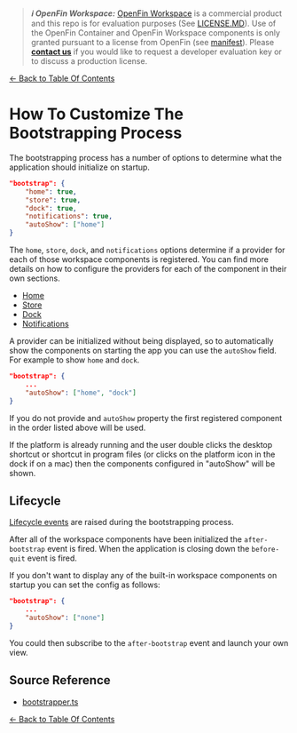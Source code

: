 > **_:information_source: OpenFin Workspace:_** [OpenFin Workspace](https://www.openfin.co/workspace/) is a commercial product and this repo is for evaluation purposes (See [LICENSE.MD](../LICENSE.MD)). Use of the OpenFin Container and OpenFin Workspace components is only granted pursuant to a license from OpenFin (see [manifest](../public/manifest.fin.json)). Please [**contact us**](https://www.openfin.co/workspace/poc/) if you would like to request a developer evaluation key or to discuss a production license.

[<- Back to Table Of Contents](../README.md)

# How To Customize The Bootstrapping Process

The bootstrapping process has a number of options to determine what the application should initialize on startup.

```json
"bootstrap": {
    "home": true,
    "store": true,
    "dock": true,
    "notifications": true,
    "autoShow": ["home"]
}
```

The `home`, `store`, `dock`, and `notifications` options determine if a provider for each of those workspace components is registered. You can find more details on how to configure the providers for each of the component in their own sections.

- [Home](./how-to-customize-home.md)
- [Store](./how-to-customize-store.md)
- [Dock](./how-to-customize-dock.md)
- [Notifications](./how-to-customize-notification-center.md)

A provider can be initialized without being displayed, so to automatically show the components on starting the app you can use the `autoShow` field. For example to show `home` and `dock`.

```json
"bootstrap": {
    ...
    "autoShow": ["home", "dock"]
}
```

If you do not provide and `autoShow` property the first registered component in the order listed above will be used.

If the platform is already running and the user double clicks the desktop shortcut or shortcut in program files (or clicks on the platform icon in the dock if on a mac) then the components configured in "autoShow" will be shown.

## Lifecycle

[Lifecycle events](./how-to-use-lifecycle-events.md) are raised during the bootstrapping process.

After all of the workspace components have been initialized the `after-bootstrap` event is fired. When the application is closing down the `before-quit` event is fired.

If you don't want to display any of the built-in workspace components on startup you can set the config as follows:

```json
"bootstrap": {
    ...
    "autoShow": ["none"]
}
```

You could then subscribe to the `after-bootstrap` event and launch your own view.

## Source Reference

- [bootstrapper.ts](../client/src/framework/bootstrapper.ts)

[<- Back to Table Of Contents](../README.md)
